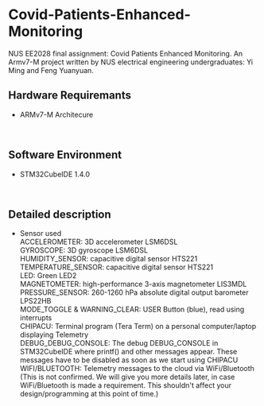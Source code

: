 # Covid-Patients-Enhanced-Monitoring
NUS EE2028 final assignment: Covid Patients Enhanced Monitoring. An Armv7-M project written by NUS electrical engineering undergraduates: Yi Ming and Feng Yuanyuan.
<br/>

## Hardware Requiremants
* ARMv7-M Architecure
<br/>

## Software Environment
* STM32CubeIDE 1.4.0
<br/>

## Detailed description
* Sensor used<br/>
  ACCELEROMETER: 3D accelerometer LSM6DSL<br/>
  GYROSCOPE: 3D gyroscope LSM6DSL<br/>
  HUMIDITY_SENSOR: capacitive digital sensor HTS221<br/>
  TEMPERATURE_SENSOR: capacitive digital sensor HTS221<br/>
  LED: Green LED2<br/>
  MAGNETOMETER: high-performance 3-axis magnetometer LIS3MDL<br/>
  PRESSURE_SENSOR: 260-1260 hPa absolute digital output barometer LPS22HB<br/>
  MODE_TOGGLE & WARNING_CLEAR: USER Button (blue), read using interrupts<br/>
  CHIPACU: Terminal program (Tera Term) on a personal computer/laptop displaying Telemetry<br/>
  DEBUG_DEBUG_CONSOLE: The debug DEBUG_CONSOLE in STM32CubeIDE where printf() and other messages appear. These messages have to be disabled as soon as we start using CHIPACU<br/>
  WIFI/BLUETOOTH: Telemetry messages to the cloud via WiFi/Bluetooth (This is not confirmed. We will give you more details later, in case WiFi/Bluetooth is made a requirement.     This shouldn't affect your design/programming at this point of time.)<br/>
